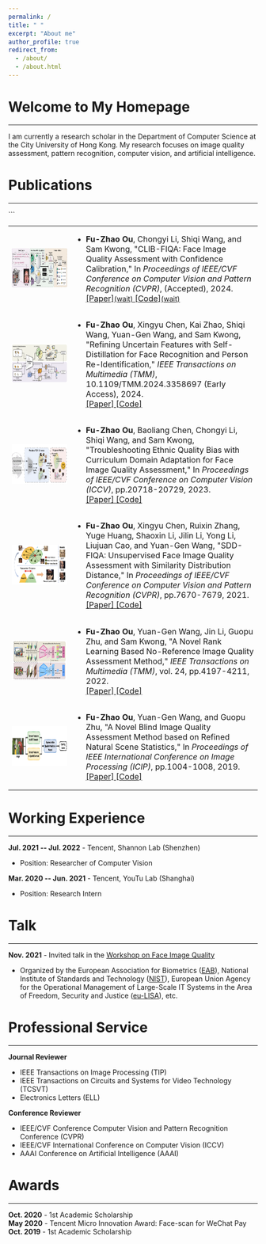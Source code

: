 ```yaml
---
permalink: /
title: " "
excerpt: "About me"
author_profile: true
redirect_from: 
  - /about/
  - /about.html
---
```



Welcome to My Homepage
======
------
I am currently a research scholar in the Department of Computer Science at the City University of Hong Kong. My research focuses on image quality assessment, pattern recognition, computer vision, and artificial intelligence.

Publications
======
------

<table style="border: none;">
  <tbody>
    <tr>
      <td style="border: none;" width="25%">
        <img src="images2/CVPR24.png" height="80">
      </td>
      <td style="border: none;" width="75%" valign="middle">
      <ul>
        <li>
        <font size="3.4"><strong>Fu-Zhao Ou</strong>, Chongyi Li, Shiqi Wang, and Sam Kwong, "CLIB-FIQA: Face Image Quality Assessment with Confidence Calibration," In <em>Proceedings of IEEE/CVF Conference on Computer Vision and Pattern Recognition (CVPR)</em>, (Accepted), 2024. </font>
        <br>
        <a href="/">
          <papertitle><font size="3.4">[Paper]</font></papertitle>(wait)
        </a>
        <a href="/">
          <papertitle><font size="3.4">[Code]</font></papertitle>(wait)
        </a>
        </li>
      </ul>
      </td>
    </tr>

<tr>
  <td style="border: none;" width="25%">
    <img src="images2/TMM24-2.png" height="80">
  </td>
  <td style="border: none;" width="75%" valign="middle">
  <ul>
    <li>
    <font size="3.4"><strong>Fu-Zhao Ou</strong>, Xingyu Chen, Kai Zhao, Shiqi Wang, Yuan-Gen Wang, and Sam Kwong, "Refining Uncertain Features with Self-Distillation for Face Recognition and Person Re-Identification," <em>IEEE Transactions on Multimedia (TMM)</em>, 10.1109/TMM.2024.3358697 (Early Access), 2024. </font>
    <br>
    <a href="https://ieeexplore.ieee.org/document/10415557">
      <papertitle><font size="3.4">[Paper]</font></papertitle>
    </a>
    <a href="https://github.com/oufuzhao/QSD">
      <papertitle><font size="3.4">[Code]</font></papertitle>
    </a>
    </li>
  </ul>
  </td>
</tr>

<tr>
  <td style="border: none;" width="25%">
    <img src="images2/ICCV23.png" height="80">
  </td>
  <td style="border: none;" width="75%" valign="middle">
  <ul>
    <li>
    <font size="3.4"><strong>Fu-Zhao Ou</strong>, Baoliang Chen, Chongyi Li, Shiqi Wang, and Sam Kwong, "Troubleshooting Ethnic Quality Bias with Curriculum Domain Adaptation for Face Image Quality Assessment," In <em>Proceedings of IEEE/CVF Conference on Computer Vision (ICCV)</em>, pp.20718-20729, 2023. </font>
    <br>
    <a href="https://openaccess.thecvf.com/content/ICCV2023/papers/Ou_Troubleshooting_Ethnic_Quality_Bias_with_Curriculum_Domain_Adaptation_for_Face_ICCV_2023_paper.pdf">
      <papertitle><font size="3.4">[Paper]</font></papertitle>
    </a>
    <a href="https://github.com/oufuzhao/EQBM">
      <papertitle><font size="3.4">[Code]</font></papertitle>
    </a>
    </li>
  </ul>
  </td>
</tr>

<tr>
  <td style="border: none;" width="25%">
    <img src="images2/CVPR21.png" height="80">
  </td>
  <td style="border: none;" width="75%" valign="middle">
  <ul>
    <li>
    <font size="3.4"><strong>Fu-Zhao Ou</strong>, Xingyu Chen, Ruixin Zhang, Yuge Huang, Shaoxin Li, Jilin Li, Yong Li, Liujuan Cao, and Yuan-Gen Wang, "SDD-FIQA: Unsupervised Face Image Quality Assessment with Similarity Distribution Distance," In <em>Proceedings of IEEE/CVF Conference on Computer Vision and Pattern Recognition (CVPR)</em>, pp.7670-7679, 2021. </font>
    <br>
    <a href="https://openaccess.thecvf.com/content/CVPR2021/papers/Ou_SDD-FIQA_Unsupervised_Face_Image_Quality_Assessment_With_Similarity_Distribution_Distance_CVPR_2021_paper.pdf">
      <papertitle><font size="3.4">[Paper]</font></papertitle>
    </a>
    <a href="https://github.com/Tencent/TFace/tree/quality">
      <papertitle><font size="3.4">[Code]</font></papertitle>
    </a>
    </li>
  </ul>
  </td>
</tr>

<tr>
  <td style="border: none;" width="25%">
    <img src="images2/TMM22.png" height="80">
  </td>
  <td style="border: none;" width="75%" valign="middle">
  <ul>
    <li>
    <font size="3.4"><strong>Fu-Zhao Ou</strong>, Yuan-Gen Wang, Jin Li, Guopu Zhu, and Sam Kwong, "A Novel Rank Learning Based No-Reference Image Quality Assessment Method," <em>IEEE Transactions on Multimedia (TMM)</em>, vol. 24, pp.4197-4211, 2022. </font>
    <br>
    <a href="https://ieeexplore.ieee.org/abstract/document/9548827">
      <papertitle><font size="3.4">[Paper]</font></papertitle>
    </a>
    <a href="https://github.com/GZHU-Image-Lab/CLRIQA">
      <papertitle><font size="3.4">[Code]</font></papertitle>
    </a>
    </li>
  </ul>
  </td>
</tr>

<tr>
  <td style="border: none;" width="25%">
    <img src="images2/ICIP19.png" height="80">
  </td>
  <td style="border: none;" width="75%" valign="middle">
  <ul>
    <li>
    <font size="3.4"><strong>Fu-Zhao Ou</strong>, Yuan-Gen Wang, and Guopu Zhu, "A Novel Blind Image Quality Assessment Method based on Refined Natural Scene Statistics," In <em>Proceedings of IEEE International Conference on Image Processing (ICIP)</em>, pp.1004-1008, 2019. </font>
    <br>
    <a href="https://ieeexplore.ieee.org/abstract/document/8803047">
      <papertitle><font size="3.4">[Paper]</font></papertitle>
    </a>
    <a href="https://github.com/GZHU-Image-Lab/NBIQA">
      <papertitle><font size="3.4">[Code]</font></papertitle>
    </a>
    </li>
  </ul>
  </td>
</tr>
```

  </tbody>
</table>

Working Experience
======
------
**Jul. 2021 -- Jul. 2022** -
Tencent, Shannon Lab (Shenzhen)  <br>
- Position: Researcher of Computer Vision

**Mar. 2020 -- Jun. 2021** -
Tencent, YouTu Lab (Shanghai)  <br>
- Position: Research Intern

Talk
======
------
**Nov. 2021** -
Invited talk in the [Workshop on Face Image Quality](https://eab.org/events/program/261)  <br>
- Organized by the European Association for Biometrics ([EAB](https://eab.org/)), National Institute of Standards and Technology ([NIST](https://www.nist.gov/)), European Union Agency for the Operational Management of Large-Scale IT Systems in the Area of Freedom, Security and Justice ([eu-LISA](https://www.eulisa.europa.eu/)), etc.

Professional Service
======
------
**Journal Reviewer**  <br>
- IEEE Transactions on Image Processing (TIP) <br>
- IEEE Transactions on Circuits and Systems for Video Technology (TCSVT) <br>
- Electronics Letters (ELL)

**Conference Reviewer**  <br>
- IEEE/CVF Conference Computer Vision and Pattern Recognition Conference (CVPR) <br>
- IEEE/CVF International Conference on Computer Vision (ICCV) <br>
- AAAI Conference on Artificial Intelligence (AAAI)


Awards
======
------
**Oct. 2020** -
1st Academic Scholarship <br>
**May 2020** -
Tencent Micro Innovation Award: Face-scan for WeChat Pay <br>
**Oct. 2019** -
1st Academic Scholarship

